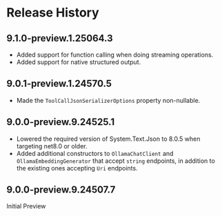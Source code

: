 # Release History

## 9.1.0-preview.1.25064.3

- Added support for function calling when doing streaming operations.
- Added support for native structured output.

## 9.0.1-preview.1.24570.5

- Made the `ToolCallJsonSerializerOptions` property non-nullable.

## 9.0.0-preview.9.24525.1

- Lowered the required version of System.Text.Json to 8.0.5 when targeting net8.0 or older.
- Added additional constructors to `OllamaChatClient` and `OllamaEmbeddingGenerator` that accept `string` endpoints, in addition to the existing ones accepting `Uri` endpoints.

## 9.0.0-preview.9.24507.7

Initial Preview
